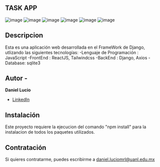 ## TASK APP
![image](https://github.com/Danielluma242004/Task_App/assets/145404946/1b5080a7-6160-49d7-86e0-8b2ae96dbf62)
![image](https://github.com/Danielluma242004/Task_App/assets/145404946/aba35bfa-eb64-4c00-a9d9-c9f480053c53)
![image](https://github.com/Danielluma242004/Task_App/assets/145404946/9637e6e6-b2c6-44b9-a41d-2cd09c883dab)
![image](https://github.com/Danielluma242004/Task_App/assets/145404946/a8f3e780-0fa0-49b6-b8f8-b25e32fe4892)
![image](https://github.com/Danielluma242004/Task_App/assets/145404946/5b1cf460-afe5-4769-9c08-1db344ed402d)
![image](https://github.com/Danielluma242004/Task_App/assets/145404946/c09235e7-60d8-47db-88a4-20e51c7ddff0)

## Descripcion
Esta es una aplicación web desarrollada en el FrameWork de Django, utlizando las siguientes tecnologías:
-Lenguaje de Programación : JavaScript
-FrontEnd : ReactJS, Tailwindcss
-BackEnd : Django, Axios
-Database: sqlite3

## Autor -
**Daniel Lucio**

* [LinkedIn](www.linkedin.com/in/daniel-lucio1)

## Instalación
Este proyecto requiere la ejecucion del comando "npm install" para la instalacion de todos los paquetes utilizados.

## Contratación
Si quieres contratarme, puedes escribirme a daniel.luciomrl@uanl.edu.mx
